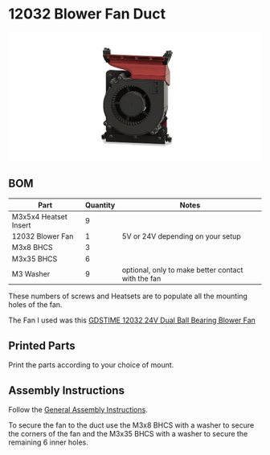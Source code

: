 # 12032 Blower Fan Duct

![12032 Duct Assembled](images/Assembled.png)

## BOM

| Part                  | Quantity | Notes                                              |
| --------------------- | -------- | -------------------------------------------------- |
| M3x5x4 Heatset Insert | 9        |                                                    |
| 12032 Blower Fan      | 1        | 5V or 24V depending on your setup                  |
| M3x8 BHCS             | 3        |                                                    |
| M3x35 BHCS            | 6        |                                                    |
| M3 Washer             | 9        | optional, only to make better contact with the fan |

These numbers of screws and Heatsets are to populate all the mounting holes of the fan.

The Fan I used was this [GDSTIME 12032 24V Dual Ball Bearing Blower Fan](https://www.aliexpress.com/item/1005005288258849.html)

## Printed Parts

Print the parts according to your choice of mount.

## Assembly Instructions

Follow the [General Assembly Instructions](/docs/general_assembly.md).

To secure the fan to the duct use the M3x8 BHCS with a washer to secure the corners of the fan and the M3x35 BHCS with a washer to secure the remaining 6 inner holes.
